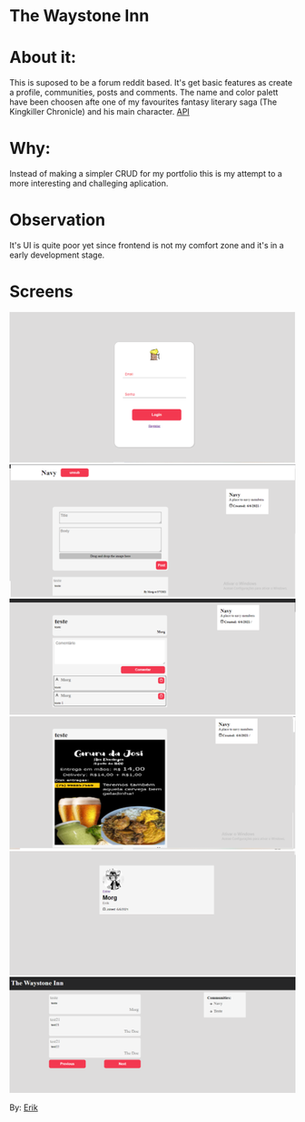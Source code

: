# The Waystone Inn

# About it:
This is suposed to be a forum reddit based. It's get basic features as create a profile, communities, posts and comments.
The name and color palett have been choosen afte one of my favourites fantasy literary saga (The Kingkiller Chronicle) and his main character.
[API](https://github.com/FueledByRage/The-Waystone-Inn-Backend)

# Why:
Instead of making a simpler CRUD for my portfolio this is my attempt to a more interesting and challeging aplication.

# Observation
It's UI is quite poor yet since frontend is not my comfort zone and it's in a early development stage.


# Screens
![Login screen](https://github.com/FueledByRage/The-Waystone-Inn-Frontend/blob/master/screens/login.png)
![Community screen](https://github.com/FueledByRage/The-Waystone-Inn-Frontend/blob/master/screens/community.png)
![Post screen](https://github.com/FueledByRage/The-Waystone-Inn-Frontend/blob/master/screens/post.png)
![Post with image](https://github.com/FueledByRage/The-Waystone-Inn-Frontend/blob/master/screens/postImage.png)
![Profile Screen](https://github.com/FueledByRage/The-Waystone-Inn-Frontend/blob/master/screens/profileScreen.png)
![Home Page Screen](https://github.com/FueledByRage/The-Waystone-Inn-Frontend/blob/master/screens/HomePage.png)


By: [Erik](https://www.linkedin.com/in/erik-natan-moreira-santos-983865195/)



